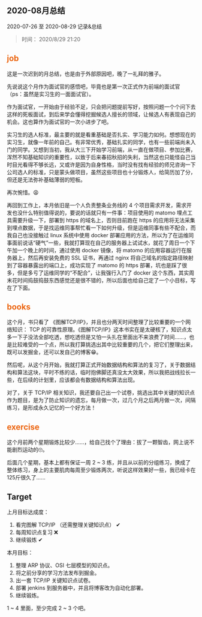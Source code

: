 ## 2020-08月总结

2020-07-26 至 2020-08-29 记录&总结
 
> 时间： 2020/8/29 21:20

## <span class="important-font">job</span>

这是一次迟到的月总结，也是由于外部原因吧，晚了一礼拜的雅子。

先说说这个月作为面试官的感悟吧，毕竟也是第一次正式作为前端的面试官（ps：虽然是实习生的一面面试官）。

作为面试官，一开始由于经验不足，只会把问题提前写好，按照问题一个个问下去这样的死板面试，到后来学会懂得挖掘候选人擅长的领域，让候选人有表现自己的机会。这也算作为面试官的一次小进步了吧。




实习生的选人标准，最主要的就是看重基础是否扎实、学习能力如何。想想现在的实习生，就像一年前的自己。有非常优秀，基础扎实的同学，也有一些前端尚未入门的同学。又想到当初，我从大三下开始学习前端，从一直在做项目、参加比赛，浑然不知基础知识的重要性，以致于后来春招秋招的失利，当然这也只能怪自己当时目光看得不够长远，又或许是因为自身性格，当时没有找有经验的师兄咨询一下公司选人的标准，只是蒙头做项目，虽然这些项目也十分锻炼人，给简历加了分，但还是无法弥补基础薄弱的短板。

再次惋惜。😩

再回到工作上，本月依旧是一个人负责整条业务线的 4 个项目需求开发，需求开发也没什么特别值得说的，要说的话就只有一件事：项目使用的 matomo 埋点工具需要升级一下，部署到 https 的域名上，否则目前跑在 https 的应用将无法采集到埋点数据，于是找运维同事帮忙看一下如何升级，但是运维同事有些不配合，而我自己也没接触过 linux 系统中使用 docker 部署应用的方法，所以为了在运维同事面前说话“硬气”一些，我就打算现在自己的服务器上试试水，就花了周日一个下午加一个晚上的时间，通过使用 docker 镜像，将 matomo 的应用容器运行在服务器上，然后再安装免费的 SSL 证书，再通过 nginx 将自己域名的指定路径映射到了容器暴露出的端口上，成功实现了 matomo 的 https 部署，坑也是踩了很多，但是多亏了运维同学的“不配合”，让我强行入门了 docker 这个东西，其实周末花时间捣鼓捣鼓东西感觉还是很不错的，所以后面也给自己定了一个小目标，写在了下面。


## <span class="important-font">books</span>

这个月，书只看了 《图解TCP/IP》，并且也分两天时间整理了比较重要的一个网络知识： TCP 的可靠性原理。《图解TCP/IP》这本书实在是太硬核了，知识点太多一下子没法全部吃透，想吃透但是又怕一头扎在里面出不来浪费了时间......，也是比较难受的一个点，所以我打算挑选出其中比较重要的几个，把它们整理出来，既可以发掘金，还可以发自己的博客😁。

然后呢，从这个月开始，我就打算正式开始数据结构和算法的复习了，关于数据结构和算法这块，平时不练的话，临时抱佛脚还真没太大效果，所以我把战线拉长一些，在后续的计划里，应该都会有数据结构和算法出现。

对了，关于 TCP/IP 相关知识，我还要自己出一个试卷，挑选出其中关键的知识点作为题目，是为了防止知识的遗忘，每月做一次，过几个月之后两月做一次，间隔练习，是形成永久记忆的一个好方法！

## <span class="important-font">exercise</span>

这个月前两个星期锻炼比较少......，给自己找个了理由：拔了一颗智齿，网上说不能剧烈运动的🙄。

后面几个星期，基本上都有保证一周 2 ~ 3 练，并且从以前的分组练习，换成了整体练习，身上的主要肌肉每周至少锻炼两次，听说这样效果好一些，我已经卡在 125斤很久了......

## Target

上月目标达成度：
1. 看完图解 TCP/IP （还需整理关键知识点） ✔
2. 每周知识点复习 ❌
3. 继续锻炼 ✔


本月目标：
1. 整理 ARP 协议、OSI 七层模型的知识点。
2. 将之前分享的学习方法发布到掘金。
3. 出一套 TCP/IP 关键知识点试卷。
4. 部署 jenkins 到服务器中，并且将博客改为自动化部署。
5. 继续锻炼。

1 ~ 4 里面，至少完成 2 ~ 3 个吧。

<style>
.important-font {
    color:#ec6611;
    font-weight:bold;
}
</style>